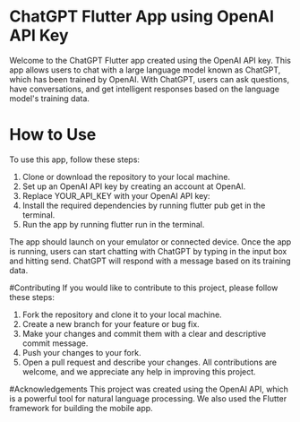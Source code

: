 # ChatGPT Flutter App using OpenAI API Key
Welcome to the ChatGPT Flutter app created using the OpenAI API key. This app allows users to chat with a large language model known as ChatGPT, which has been trained by OpenAI. With ChatGPT, users can ask questions, have conversations, and get intelligent responses based on the language model's training data.

# How to Use
To use this app, follow these steps:

1. Clone or download the repository to your local machine.
2. Set up an OpenAI API key by creating an account at OpenAI.
3. Replace YOUR_API_KEY with your OpenAI API key:
4. Install the required dependencies by running flutter pub get in the terminal.
5. Run the app by running flutter run in the terminal.

The app should launch on your emulator or connected device.
Once the app is running, users can start chatting with ChatGPT by typing in the input box and hitting send. ChatGPT will respond with a message based on its training data.

#Contributing
If you would like to contribute to this project, please follow these steps:

1. Fork the repository and clone it to your local machine.
2. Create a new branch for your feature or bug fix.
3. Make your changes and commit them with a clear and descriptive commit message.
4. Push your changes to your fork.
5. Open a pull request and describe your changes.
All contributions are welcome, and we appreciate any help in improving this project.

#Acknowledgements
This project was created using the OpenAI API, which is a powerful tool for natural language processing. We also used the Flutter framework for building the mobile app.



